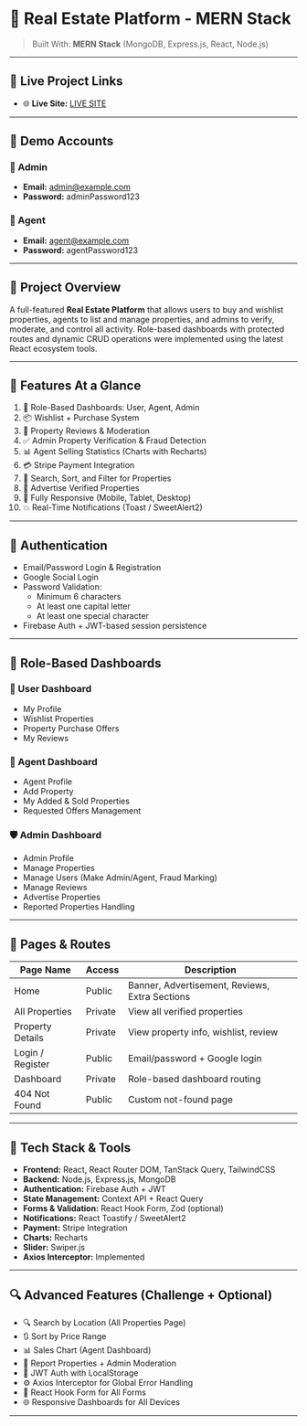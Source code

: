 # 🏡 Real Estate Platform - MERN Stack
  
> Built With: **MERN Stack** (MongoDB, Express.js, React, Node.js)

---

## 🔗 Live Project Links

- 🌐 **Live Site:** [LIVE SITE ](https://easy-home-5ec20.web.app/)

---

## 👥 Demo Accounts

### 🔑 Admin
- **Email:** admin@example.com
- **Password:** adminPassword123

### 👔 Agent
- **Email:** agent@example.com
- **Password:** agentPassword123

---

## 🎯 Project Overview

A full-featured **Real Estate Platform** that allows users to buy and wishlist properties, agents to list and manage properties, and admins to verify, moderate, and control all activity. Role-based dashboards with protected routes and dynamic CRUD operations were implemented using the latest React ecosystem tools.

---

## 🚀 Features At a Glance

1. 🔐 Role-Based Dashboards: User, Agent, Admin  
2. 📦 Wishlist + Purchase System  
3. 📝 Property Reviews & Moderation  
4. ✅ Admin Property Verification & Fraud Detection  
5. 📊 Agent Selling Statistics (Charts with Recharts)  
6. 💳 Stripe Payment Integration  
7. 🔎 Search, Sort, and Filter for Properties  
8. 📣 Advertise Verified Properties  
9. 📱 Fully Responsive (Mobile, Tablet, Desktop)  
10. 💥 Real-Time Notifications (Toast / SweetAlert2)

---

## 🧪 Authentication

- Email/Password Login & Registration
- Google Social Login
- Password Validation:
  - Minimum 6 characters
  - At least one capital letter
  - At least one special character
- Firebase Auth + JWT-based session persistence

---

## 🔐 Role-Based Dashboards

### 👤 User Dashboard
- My Profile
- Wishlist Properties
- Property Purchase Offers
- My Reviews

### 👔 Agent Dashboard
- Agent Profile
- Add Property
- My Added & Sold Properties
- Requested Offers Management

### 🛡️ Admin Dashboard
- Admin Profile
- Manage Properties
- Manage Users (Make Admin/Agent, Fraud Marking)
- Manage Reviews
- Advertise Properties
- Reported Properties Handling

---

## 📄 Pages & Routes

| Page Name               | Access        | Description                                           |
|------------------------|---------------|-------------------------------------------------------|
| Home                   | Public        | Banner, Advertisement, Reviews, Extra Sections       |
| All Properties         | Private       | View all verified properties                          |
| Property Details       | Private       | View property info, wishlist, review                  |
| Login / Register       | Public        | Email/password + Google login                         |
| Dashboard              | Private       | Role-based dashboard routing                          |
| 404 Not Found          | Public        | Custom not-found page                                 |

---

## 🧰 Tech Stack & Tools

- **Frontend:** React, React Router DOM, TanStack Query, TailwindCSS
- **Backend:** Node.js, Express.js, MongoDB
- **Authentication:** Firebase Auth + JWT
- **State Management:** Context API + React Query
- **Forms & Validation:** React Hook Form, Zod (optional)
- **Notifications:** React Toastify / SweetAlert2
- **Payment:** Stripe Integration
- **Charts:** Recharts
- **Slider:** Swiper.js
- **Axios Interceptor:** Implemented

---

## 🔍 Advanced Features (Challenge + Optional)

- 🔍 Search by Location (All Properties Page)
- 🔃 Sort by Price Range
- 📊 Sales Chart (Agent Dashboard)
- 🚨 Report Properties + Admin Moderation
- 🧠 JWT Auth with LocalStorage
- ⚙️ Axios Interceptor for Global Error Handling
- 🔧 React Hook Form for All Forms
- 🌐 Responsive Dashboards for All Devices

---